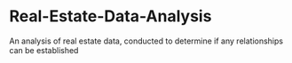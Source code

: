 # Real-Estate-Data-Analysis
An analysis of real estate data, conducted to determine if any relationships can be established 
